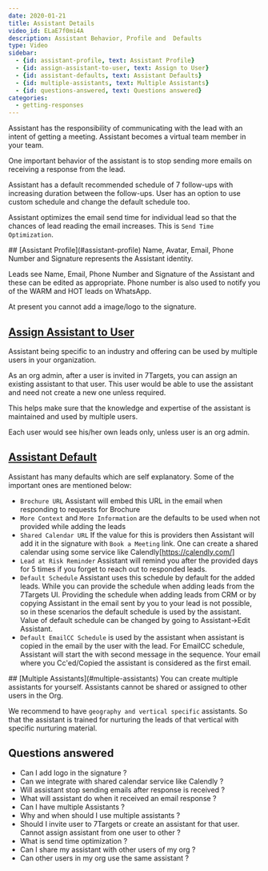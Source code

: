 ```yaml
---
date: 2020-01-21
title: Assistant Details
video_id: ELaE7f0mi4A
description: Assistant Behavior, Profile and  Defaults
type: Video
sidebar:
  - {id: assistant-profile, text: Assistant Profile}
  - {id: assign-assistant-to-user, text: Assign to User}
  - {id: assistant-defaults, text: Assistant Defaults}
  - {id: multiple-assistants, text: Multiple Assistants}
  - {id: questions-answered, text: Questions answered}
categories:
  - getting-responses
---
```


Assistant has the responsibility of communicating with the lead with an intent of getting a meeting. Assistant becomes a virtual team member in your team. 

One important behavior of the assistant is to stop sending more emails on receiving a response from the lead.

Assistant has a default recommended schedule of 7 follow-ups with increasing duration between the follow-ups. User has an option to use custom schedule and change the default schedule too.

Assistant optimizes the email send time for individual lead so that the chances of lead reading the email increases. This is `Send Time Optimization`.  

<a name="assistant-profile"/>
## [Assistant Profile](#assistant-profile)
Name, Avatar, Email, Phone Number and Signature represents the Assistant identity. 

Leads see Name, Email, Phone Number and Signature of the Assistant and these can be edited as appropriate. Phone number is also used to notify you of the WARM and HOT leads on WhatsApp. 

At present you cannot add a image/logo to the signature. 

<a name="assistant-defaults"/>

## [Assign Assistant to User](#assistant-assign)  
Assistant being specific to an industry and offering can be used by multiple users in your organization.  

As an org admin, after a user is invited in 7Targets, you can assign an existing assistant to that user. This user would be able to use the assistant and need not create a new one unless required.  

This helps make sure that the knowledge and expertise of the assistant is maintained and used by multiple users.  

Each user would see his/her own leads only, unless user is an org admin.  

## [Assistant Default](#assistant-defaults)
Assistant has many defaults which are self explanatory. Some of the important ones are mentioned below:

- `Brochure URL` Assistant will embed this URL in the email when responding to requests for Brochure
- `More Context` and `More Information` are the defaults to be used when not provided while adding the leads
- `Shared Calendar URL` If the value for this is providers then Assistant will add it in the signature with `Book a Meeting` link. One can create a shared calendar using some service like Calendly[https://calendly.com/]  
- `Lead at Risk Reminder` Assistant will remind you after the provided days for 5 times if you forget to reach out to responded leads.
- `Default Schedule` Assistant uses this schedule by default for the added leads. While you can provide the schedule when adding leads from the 7Targets UI. Providing the schedule when adding leads from CRM or by copying Assistant in the email sent by you to your lead is not possible, so in these scenarios the default schedule is used by the assistant. Value of default schedule can be changed by going to Assistant->Edit Assistant.
- `Default EmailCC Schedule` is used by the assistant when assistant is copied in the email by the user with the lead. For EmailCC schedule, Assistant will start the with second message in the sequence. Your email where you Cc'ed/Copied the assistant is considered as the first email.

<a name="multiple-assistants"/>
## [Multiple Assistants](#multiple-assistants)
You can create multiple assistants for yourself. Assistants cannot be shared or assigned to other users in the Org. 

We recommend to have `geography and vertical specific` assistants. So that the assistant is trained for nurturing the leads of that vertical with specific nurturing material.

## Questions answered
- Can I add logo in the signature ?
- Can we integrate with shared calendar service like Calendly ? 
- Will assistant stop sending emails after response is received ? 
- What will assistant do when it received an email response ? 
- Can I have multiple Assistants ? 
- Why and when should I use multiple assistants ? 
- Should I invite user to 7Targets or create an assistant for that user. Cannot assign assistant from one user to other ?
- What is send time optimization ?
- Can I share my assistant with other users of my org ? 
- Can other users in my org use the same assistant ? 

